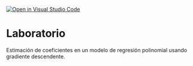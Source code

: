 [![Open in Visual Studio Code](https://classroom.github.com/assets/open-in-vscode-c66648af7eb3fe8bc4f294546bfd86ef473780cde1dea487d3c4ff354943c9ae.svg)](https://classroom.github.com/online_ide?assignment_repo_id=9083546&assignment_repo_type=AssignmentRepo)
# Laboratorio

Estimación de coeficientes en un modelo de regresión polinomial usando gradiente descendente.
